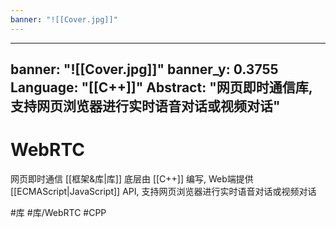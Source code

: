 ```yaml
---
banner: "![[Cover.jpg]]"
---
```

---
banner: "![[Cover.jpg]]"
banner_y: 0.3755
Language: "[[C++]]"
Abstract: "网页即时通信库, 支持网页浏览器进行实时语音对话或视频对话"
---

# WebRTC
网页即时通信 [[框架&库|库]] 底层由 [[C++]] 编写, Web端提供 [[ECMAScript|JavaScript]] API, 支持网页浏览器进行实时语音对话或视频对话



#库 #库/WebRTC #CPP